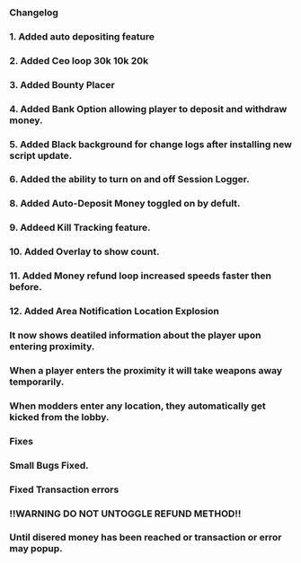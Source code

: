 ### Changelog
### 1. Added auto depositing feature
### 2. Added Ceo loop 30k 10k 20k
### 3. Added Bounty Placer
### 4. Added Bank Option allowing player to deposit and withdraw money.
### 5. Added Black background for change logs after installing new script update.
### 6. Added the ability to turn on and off Session Logger.
### 8. Added Auto-Deposit Money toggled on by defult.
### 9. Addeed Kill Tracking feature.
### 10. Added Overlay to show count.
### 11. Added Money refund loop increased speeds faster then before.
### 12. Added Area Notification Location Explosion 
### It now shows deatiled information about the player upon entering proximity.
### When a player enters the proximity it will take weapons away temporarily.
### When modders enter any location, they automatically get kicked from the lobby. 
###
### Fixes
### Small Bugs Fixed.
### Fixed Transaction errors
###
### !!WARNING DO NOT UNTOGGLE REFUND METHOD!! 
### Until disered money has been reached or transaction or error may popup.

